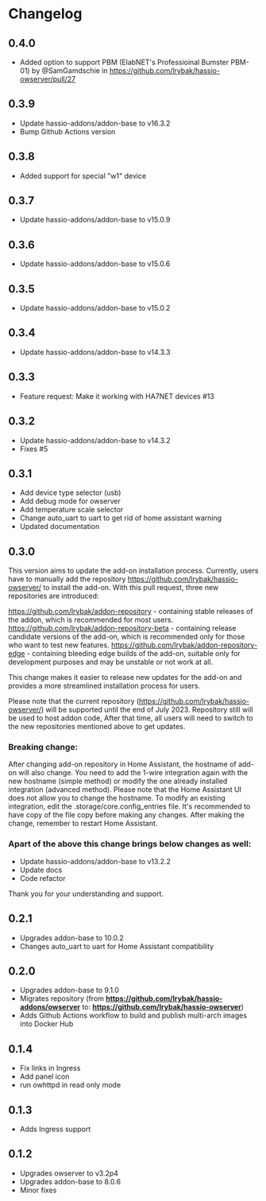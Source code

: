 # Changelog

## 0.4.0
- Added option to support PBM (ElabNET's Professioinal Bumster PBM-01) by @SamGamdschie in https://github.com/lrybak/hassio-owserver/pull/27

## 0.3.9

- Update hassio-addons/addon-base to v16.3.2
- Bump Github Actions version

## 0.3.8

- Added support for special "w1" device

## 0.3.7

- Update hassio-addons/addon-base to v15.0.9

## 0.3.6

- Update hassio-addons/addon-base to v15.0.6

## 0.3.5

- Update hassio-addons/addon-base to v15.0.2

## 0.3.4

- Update hassio-addons/addon-base to v14.3.3

## 0.3.3

- Feature request: Make it working with HA7NET devices #13

## 0.3.2

- Update hassio-addons/addon-base to v14.3.2
- Fixes #5

## 0.3.1

- Add device type selector (usb)
- Add debug mode for owserver
- Add temperature scale selector
- Change auto_uart to uart to get rid of home assistant warning
- Updated documentation

## 0.3.0

This version aims to update the add-on installation process. Currently, users have to manually add the repository https://github.com/lrybak/hassio-owserver/ to install the add-on.
With this pull request, three new repositories are introduced:

https://github.com/lrybak/addon-repository - containing stable releases of the addon, which is recommended for most users.
https://github.com/lrybak/addon-repository-beta - containing release candidate versions of the add-on, which is recommended only for those who want to test new features.
https://github.com/lrybak/addon-repository-edge - containing bleeding edge builds of the add-on, suitable only for development purposes and may be unstable or not work at all.

This change makes it easier to release new updates for the add-on and provides a more streamlined installation process for users.

Please note that the current repository (https://github.com/lrybak/hassio-owserver/) will be supported until the end of July 2023. 
Repository still will be used to host addon code, 
After that time, all users will need to switch to the new repositories mentioned above to get updates.

### Breaking change:

After changing add-on repository in Home Assistant, the hostname of add-on will also change. You need to add the 1-wire integration again with the new hostname (simple method) or modify the one already installed integration (advanced method). Please note that the Home Assistant UI does not allow you to change the hostname. To modify an existing integration, edit the .storage/core.config_entries file. It's recommended to have copy of the file copy before making any changes. After making the change, remember to restart Home Assistant.

### Apart of the above this change brings below changes as well:

- Update hassio-addons/addon-base to v13.2.2
- Update docs
- Code refactor

Thank you for your understanding and support.

## 0.2.1

- Upgrades addon-base to 10.0.2
- Changes auto_uart to uart for Home Assistant compatibility 

## 0.2.0

- Upgrades addon-base to 9.1.0
- Migrates repository (from **https://github.com/lrybak/hassio-addons/owserver** to: **https://github.com/lrybak/hassio-owserver**)
- Adds Github Actions workflow to build and publish multi-arch images into Docker Hub

## 0.1.4

- Fix links in Ingress
- Add panel icon
- run owhttpd in read only mode

## 0.1.3

- Adds Ingress support

## 0.1.2

- Upgrades owserver to v3.2p4
- Upgrades addon-base to 8.0.6
- Minor fixes
